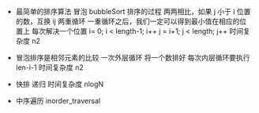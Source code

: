 -  最简单的排序算法
  冒泡 bubbleSort
  排序的过程 两两相比，如果 j 小于 i 位置的数，互换 ij
  两重循环
  一重循环之后，我们一定可以得到最小值在相应的位置上
  每次解决一个位置
  i= 0; i < length-1; i++ 
  j = i+1; j < length;  j++
  时间复杂度 n2

- 冒泡排序是相邻元素的比较
  一次外层循环 将一个数排好
  每次内层循环要执行 len-i-1
  时间复杂度 n2

- 快排
  递归
  时间复杂度 nlogN

- 中序遍历 inorder_traversal
  
  